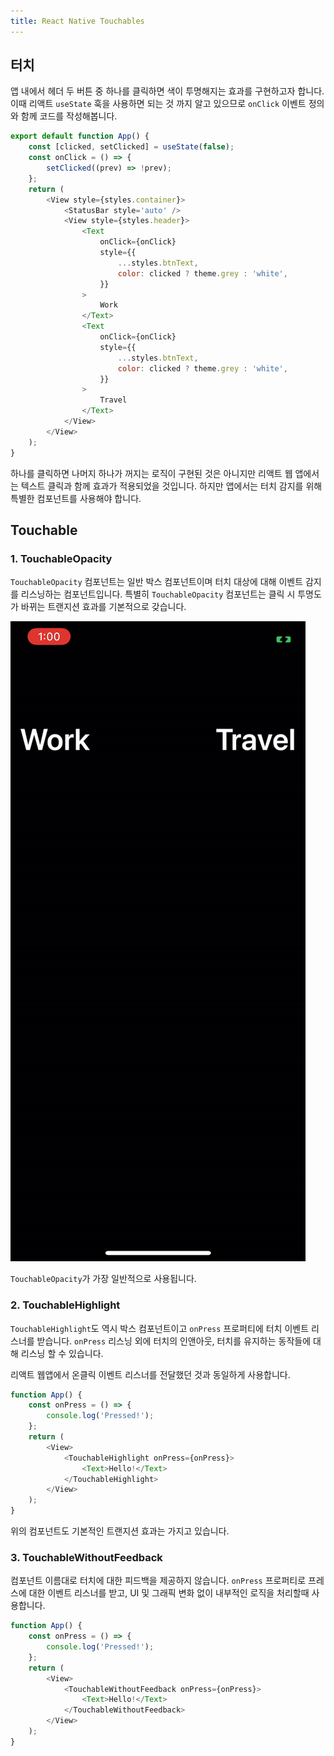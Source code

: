 ```yaml
---
title: React Native Touchables
---
```


## 터치

앱 내에서 헤더 두 버튼 중 하나를 클릭하면 색이 투명해지는 효과를 구현하고자 합니다. 이때 리액트 `useState` 훅을 사용하면 되는 것 까지 알고 있으므로 `onClick` 이벤트 정의와 함께 코드를 작성해봅니다.

```javascript
export default function App() {
    const [clicked, setClicked] = useState(false);
    const onClick = () => {
        setClicked((prev) => !prev);
    };
    return (
        <View style={styles.container}>
            <StatusBar style='auto' />
            <View style={styles.header}>
                <Text
                    onClick={onClick}
                    style={{
                        ...styles.btnText,
                        color: clicked ? theme.grey : 'white',
                    }}
                >
                    Work
                </Text>
                <Text
                    onClick={onClick}
                    style={{
                        ...styles.btnText,
                        color: clicked ? theme.grey : 'white',
                    }}
                >
                    Travel
                </Text>
            </View>
        </View>
    );
}
```

하나를 클릭하면 나머지 하나가 꺼지는 로직이 구현된 것은 아니지만 리액트 웹 앱에서는 텍스트 클릭과 함께 효과가 적용되었을 것입니다. 하지만 앱에서는 터치 감지를 위해 특별한 컴포넌트를 사용해야 합니다.

## Touchable

### 1. TouchableOpacity

`TouchableOpacity` 컴포넌트는 일반 박스 컴포넌트이며 터치 대상에 대해 이벤트 감지를 리스닝하는 컴포넌트입니다. 특별히 `TouchableOpacity` 컴포넌트는 클릭 시 투명도가 바뀌는 트랜지션 효과를 기본적으로 갖습니다.

![touch](../.vuepress/assets/react-native/touch.gif)

`TouchableOpacity`가 가장 일반적으로 사용됩니다.

### 2. TouchableHighlight

`TouchableHighlight`도 역시 박스 컴포넌트이고 `onPress` 프로퍼티에 터치 이벤트 리스너를 받습니다. `onPress` 리스닝 외에 터치의 인앤아웃, 터치를 유지하는 동작들에 대해 리스닝 할 수 있습니다.

리액트 웹앱에서 온클릭 이벤트 리스너를 전달했던 것과 동일하게 사용합니다.

```javascript
function App() {
    const onPress = () => {
        console.log('Pressed!');
    };
    return (
        <View>
            <TouchableHighlight onPress={onPress}>
                <Text>Hello!</Text>
            </TouchableHighlight>
        </View>
    );
}
```

위의 컴포넌트도 기본적인 트랜지션 효과는 가지고 있습니다.

### 3. TouchableWithoutFeedback

컴포넌트 이름대로 터치에 대한 피드백을 제공하지 않습니다. `onPress` 프로퍼티로 프레스에 대한 이벤트 리스너를 받고, UI 및 그래픽 변화 없이 내부적인 로직을 처리할때 사용합니다.

```javascript
function App() {
    const onPress = () => {
        console.log('Pressed!');
    };
    return (
        <View>
            <TouchableWithoutFeedback onPress={onPress}>
                <Text>Hello!</Text>
            </TouchableWithoutFeedback>
        </View>
    );
}
```
